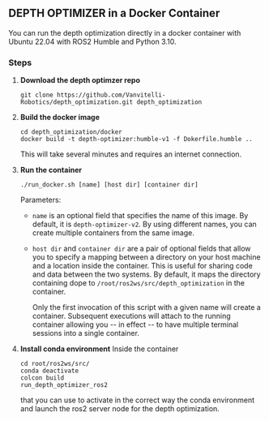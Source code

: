 ## DEPTH OPTIMIZER in a Docker Container

You can run the depth optimization directly in a docker container with Ubuntu 22.04 with ROS2 Humble and Python 3.10.

### Steps

1. **Download the depth optimzer repo**
   ```
   git clone https://github.com/Vanvitelli-Robotics/depth_optimization.git depth_optimization
   ```

2. **Build the docker image**
   ```
   cd depth_optimization/docker
   docker build -t depth-optimizer:humble-v1 -f Dokerfile.humble ..
   ```
   This will take several minutes and requires an internet connection.

3. **Run the container**
   ```
   ./run_docker.sh [name] [host dir] [container dir]
   ```
   Parameters:
   - `name` is an optional field that specifies the name of this image. By default, it is `depth-optimizer-v2`.  By using different names, you can create multiple containers from the same image.
   - `host dir` and `container dir` are a pair of optional fields that allow you to specify a mapping between a directory on your host machine and a location inside the container.  This is useful for sharing code and data between the two systems.  By default, it maps the directory containing dope to `/root/ros2ws/src/depth_optimization` in the container.

      Only the first invocation of this script with a given name will create a container. Subsequent executions will attach to the running container allowing you -- in effect -- to have multiple terminal sessions into a single container.

4. **Install conda environment**
   Inside the container
   ```
   cd root/ros2ws/src/
   conda deactivate
   colcon build
   run_depth_optimizer_ros2
   ```
   that you can use to activate in the correct way the conda environment and launch the ros2 server node for the depth optimization. 


   


